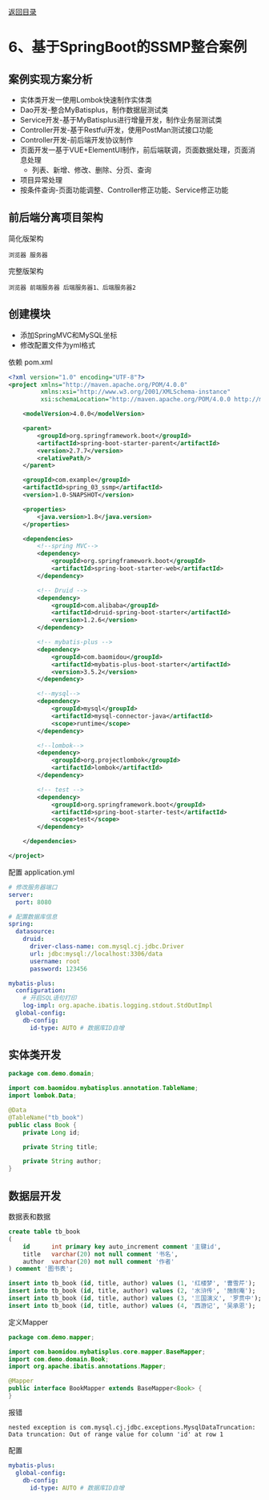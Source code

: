 [返回目录](/blog/java/spring-boot/index.md)

# 6、基于SpringBoot的SSMP整合案例


## 案例实现方案分析

- 实体类开发一使用Lombok快速制作实体类
- Dao开发-整合MyBatisplus，制作数据层测试类
- Service开发-基于MyBatisplus进行增量开发，制作业务层测试类
- Controller开发-基于Restful开发，使用PostMan测试接口功能
- Controller开发-前后端开发协议制作
- 页面开发一基于VUE+ElementUI制作，前后端联调，页面数据处理，页面消息处理
    - 列表、新增、修改、删除、分页、查询
- 项目异常处理
- 按条件查询-页面功能调整、Controller修正功能、Service修正功能


## 前后端分离项目架构

简化版架构

```
浏览器 服务器
```

完整版架构
```
浏览器 前端服务器 后端服务器1、后端服务器2
```

## 创建模块

- 添加SpringMVC和MySQL坐标
- 修改配置文件为yml格式

依赖 pom.xml

```xml
<?xml version="1.0" encoding="UTF-8"?>
<project xmlns="http://maven.apache.org/POM/4.0.0"
         xmlns:xsi="http://www.w3.org/2001/XMLSchema-instance"
         xsi:schemaLocation="http://maven.apache.org/POM/4.0.0 http://maven.apache.org/xsd/maven-4.0.0.xsd">

    <modelVersion>4.0.0</modelVersion>

    <parent>
        <groupId>org.springframework.boot</groupId>
        <artifactId>spring-boot-starter-parent</artifactId>
        <version>2.7.7</version>
        <relativePath/>
    </parent>

    <groupId>com.example</groupId>
    <artifactId>spring_03_ssmp</artifactId>
    <version>1.0-SNAPSHOT</version>

    <properties>
        <java.version>1.8</java.version>
    </properties>

    <dependencies>
        <!--spring MVC-->
        <dependency>
            <groupId>org.springframework.boot</groupId>
            <artifactId>spring-boot-starter-web</artifactId>
        </dependency>

        <!-- Druid -->
        <dependency>
            <groupId>com.alibaba</groupId>
            <artifactId>druid-spring-boot-starter</artifactId>
            <version>1.2.6</version>
        </dependency>

        <!-- mybatis-plus -->
        <dependency>
            <groupId>com.baomidou</groupId>
            <artifactId>mybatis-plus-boot-starter</artifactId>
            <version>3.5.2</version>
        </dependency>

        <!--mysql-->
        <dependency>
            <groupId>mysql</groupId>
            <artifactId>mysql-connector-java</artifactId>
            <scope>runtime</scope>
        </dependency>

        <!--lombok-->
        <dependency>
            <groupId>org.projectlombok</groupId>
            <artifactId>lombok</artifactId>
        </dependency>

        <!-- test -->
        <dependency>
            <groupId>org.springframework.boot</groupId>
            <artifactId>spring-boot-starter-test</artifactId>
            <scope>test</scope>
        </dependency>

    </dependencies>

</project>
```

配置 application.yml

```yaml
# 修改服务器端口
server:
  port: 8080

# 配置数据库信息
spring:
  datasource:
    druid:
      driver-class-name: com.mysql.cj.jdbc.Driver
      url: jdbc:mysql://localhost:3306/data
      username: root
      password: 123456

mybatis-plus:
  configuration:
    # 开启SQL语句打印
    log-impl: org.apache.ibatis.logging.stdout.StdOutImpl
  global-config:
    db-config:
      id-type: AUTO # 数据库ID自增
```

## 实体类开发

```java
package com.demo.domain;

import com.baomidou.mybatisplus.annotation.TableName;
import lombok.Data;

@Data
@TableName("tb_book")
public class Book {
    private Long id;

    private String title;

    private String author;
}

```

## 数据层开发

数据表和数据

```sql
create table tb_book
(
    id      int primary key auto_increment comment '主键id',
    title   varchar(20) not null comment '书名',
    author  varchar(20) not null comment '作者'
) comment '图书表';

insert into tb_book (id, title, author) values (1, '红楼梦', '曹雪芹');
insert into tb_book (id, title, author) values (2, '水浒传', '施耐庵');
insert into tb_book (id, title, author) values (3, '三国演义', '罗贯中');
insert into tb_book (id, title, author) values (4, '西游记', '吴承恩');
```

定义Mapper

```java
package com.demo.mapper;

import com.baomidou.mybatisplus.core.mapper.BaseMapper;
import com.demo.domain.Book;
import org.apache.ibatis.annotations.Mapper;

@Mapper
public interface BookMapper extends BaseMapper<Book> {
}

```




报错
```
nested exception is com.mysql.cj.jdbc.exceptions.MysqlDataTruncation: 
Data truncation: Out of range value for column 'id' at row 1
```

配置

```yaml
mybatis-plus:
  global-config:
    db-config:
      id-type: AUTO # 数据库ID自增

```